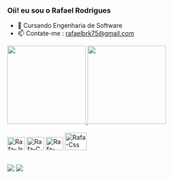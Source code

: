 ### Oii! eu sou o Rafael Rodrigues

- 🌱 Cursando Engenharia de Software
- 📫 Contate-me : rafaelbrk75@gmail.com

<div>
  <a href="https://github.com/Rafaelbrk75">
  <img height="180em" src="https://github-readme-stats.vercel.app/api?username=Rafaelbrk75&show_icons=true&theme=dark&include_all_commits=true&count_private=true"/>
  <img height="180em" src="https://github-readme-stats.vercel.app/api/top-langs/?username=Rafaelbrk75&layout=compact&langs_count=7&theme=dark"/>
</div>
<div style="display: inline-block"><br>
  <img aline="center" alt="Rafa-Js" height="30" width="40" src="https://cdn.jsdelivr.net/gh/devicons/devicon@latest/icons/javascript/javascript-original.svg" />
  <img aline="center" alt="Rafa-C" height="30" width="40" src="https://cdn.jsdelivr.net/gh/devicons/devicon@latest/icons/c/c-original.svg" />
  <img aline="center" alt="Rafa-Html" height="30" width="40" src="https://cdn.jsdelivr.net/gh/devicons/devicon@latest/icons/html5/html5-original.svg" />   
  <img aline="center" alt="Rafa-Css" height="40" width="50" src="https://cdn.jsdelivr.net/gh/devicons/devicon@latest/icons/css3/css3-original-wordmark.svg">
</div>
  
 ##
  
 <div> 
   <a href="https://instagram.com/rafaeldoc3" target="_blank"><img src="https://img.shields.io/badge/-Instagram-%23E4405F?style=for-the-badge&logo=instagram&logoColor=white" target="_blank"></a>
   <a href="https://www.linkedin.com/in/rafael-rodrigues-aa4590304/" target="_blank"><img src="https://img.shields.io/badge/-LinkedIn-%230077B5?style=for-the-badge&logo=linkedin&logoColor=white" target="_blank"></a> 
 </div>
